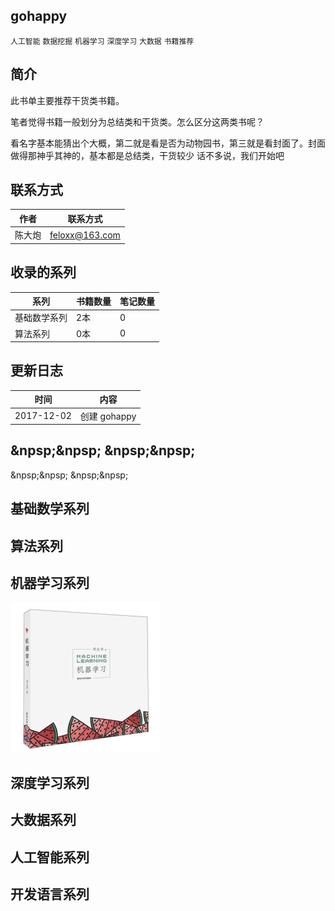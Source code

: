 ## gohappy

`人工智能` `数据挖掘` `机器学习` `深度学习` `大数据` `书籍推荐`


## 简介

此书单主要推荐干货类书籍。

笔者觉得书籍一般划分为总结类和干货类。怎么区分这两类书呢？
  
看名字基本能猜出个大概，第二就是看是否为动物园书，第三就是看封面了。封面做得那神乎其神的，基本都是总结类，干货较少
话不多说，我们开始吧


## 联系方式

作者|联系方式
---|---
陈大炮|feloxx@163.com


## 收录的系列

系列|书籍数量|笔记数量
---|---|---
基础数学系列|2本|0
算法系列|0本|0


## 更新日志

时间|内容
---|---
2017-12-02|创建 gohappy


&npsp;&npsp;
&npsp;&npsp;
---
&npsp;&npsp;
&npsp;&npsp;


## 基础数学系列

## 算法系列

## 机器学习系列

![](./images/xiguashu.jpg)


## 深度学习系列

## 大数据系列

## 人工智能系列

## 开发语言系列
